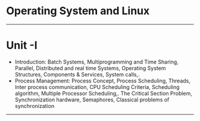 # Operating System and Linux  

---

# Unit -I  
- Introduction: Batch Systems, Multiprogramming and Time Sharing, Parallel, Distributed and real time Systems, Operating System Structures, Components & Services, System calls,.   
- Process Management: Process Concept, Process Scheduling, Threads, Inter process communication, CPU Scheduling Criteria, Scheduling algorithm, Multiple Processor Scheduling,. The Critical Section Problem, Synchronization hardware, Semaphores, Classical problems of synchronization   

---

